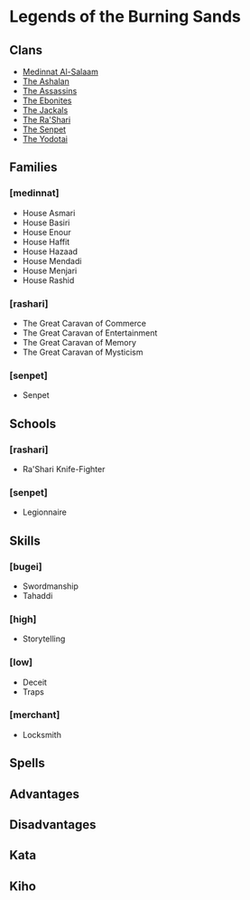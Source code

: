 
Legends of the Burning Sands
============================

Clans
-----
* [Medinnat Al-Salaam](#medinnat)
* [The Ashalan](#ashalan)
* [The Assassins](#assassins)
* [The Ebonites](#ebonites)
* [The Jackals](#jackals)
* [The Ra'Shari](#rashari)
* [The Senpet](#senpet)
* [The Yodotai](#yodatai)

Families
--------

### [medinnat]
* House Asmari
* House Basiri
* House Enour
* House Haffit
* House Hazaad
* House Mendadi
* House Menjari
* House Rashid

### [rashari]
* The Great Caravan of Commerce
* The Great Caravan of Entertainment
* The Great Caravan of Memory
* The Great Caravan of Mysticism

### [senpet]
* Senpet

Schools
-------

### [rashari]
* Ra'Shari Knife-Fighter

### [senpet]
* Legionnaire

Skills
------

### [bugei]
* Swordmanship
* Tahaddi

### [high]
* Storytelling

### [low]
* Deceit
* Traps

### [merchant]
* Locksmith

Spells
------

Advantages
----------

Disadvantages
-------------

Kata
----

Kiho
----
